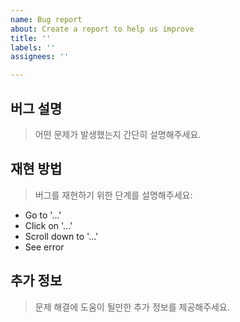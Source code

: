 ```yaml
---
name: Bug report
about: Create a report to help us improve
title: ''
labels: ''
assignees: ''

---
```


## 버그 설명
> 어떤 문제가 발생했는지 간단히 설명해주세요.

## 재현 방법
> 버그를 재현하기 위한 단계를 설명해주세요:

- Go to '...'
- Click on '...'
- Scroll down to '...'
- See error

## 추가 정보
> 문제 해결에 도움이 될만한 추가 정보를 제공해주세요.
